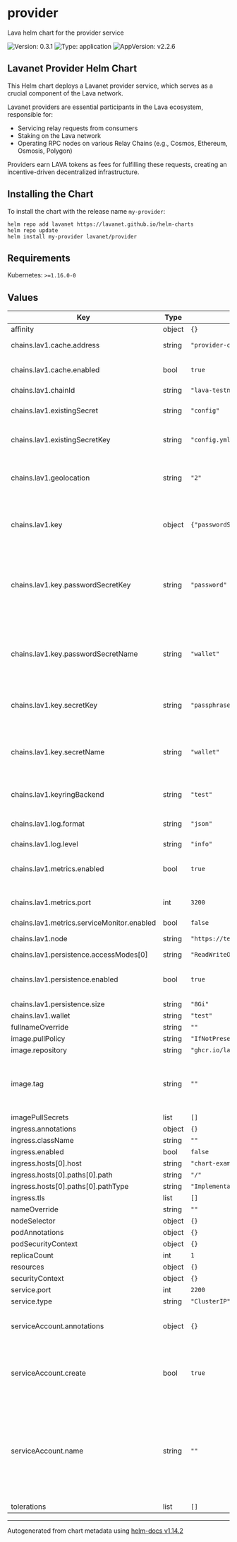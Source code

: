 # provider

Lava helm chart for the provider service

![Version: 0.3.1](https://img.shields.io/badge/Version-0.3.1-informational?style=flat-square) ![Type: application](https://img.shields.io/badge/Type-application-informational?style=flat-square) ![AppVersion: v2.2.6](https://img.shields.io/badge/AppVersion-v2.2.6-informational?style=flat-square) 

## Lavanet Provider Helm Chart

This Helm chart deploys a Lavanet provider service, which serves as a crucial component of the Lava network.

Lavanet providers are essential participants in the Lava ecosystem, responsible for:

* Servicing relay requests from consumers
* Staking on the Lava network
* Operating RPC nodes on various Relay Chains (e.g., Cosmos, Ethereum, Osmosis, Polygon)

Providers earn LAVA tokens as fees for fulfilling these requests, creating an incentive-driven decentralized infrastructure.

## Installing the Chart

To install the chart with the release name `my-provider`:

```shell
helm repo add lavanet https://lavanet.github.io/helm-charts
helm repo update
helm install my-provider lavanet/provider
```

## Requirements

Kubernetes: `>=1.16.0-0`


## Values

| Key | Type | Default | Description |
|-----|------|---------|-------------|
| affinity | object | `{}` |  |
| chains.lav1.cache.address | string | `"provider-cache:20100"` | cache address |
| chains.lav1.cache.enabled | bool | `true` | should add cache arg to provider |
| chains.lav1.chainId | string | `"lava-testnet-2"` | lava chain id |
| chains.lav1.existingSecret | string | `"config"` | existing configuration secret name |
| chains.lav1.existingSecretKey | string | `"config.yml"` | existing configuration secret key |
| chains.lav1.geolocation | string | `"2"` | provider geo-location can be one of the [geolocations](https://docs.lavanet.xyz/provider-setup#geolocations) |
| chains.lav1.key | object | `{"passwordSecretKey":"password","passwordSecretName":"wallet","secretKey":"passphrase","secretName":"wallet"}` | information about the private key to use for the node |
| chains.lav1.key.passwordSecretKey | string | `"password"` | the key in the kubernetes secret that contains the password for the private key |
| chains.lav1.key.passwordSecretName | string | `"wallet"` | the kubernetes secret that contains the password for the private key |
| chains.lav1.key.secretKey | string | `"passphrase"` | the key in the kubernetes secret to use |
| chains.lav1.key.secretName | string | `"wallet"` | the kubernetes secret name containing the private key |
| chains.lav1.keyringBackend | string | `"test"` | provider keyring backend |
| chains.lav1.log.format | string | `"json"` | log format, can be json or text |
| chains.lav1.log.level | string | `"info"` | log level |
| chains.lav1.metrics.enabled | bool | `true` | should enable prometheus metrics |
| chains.lav1.metrics.port | int | `3200` | prometheus metrics address |
| chains.lav1.metrics.serviceMonitor.enabled | bool | `false` |  |
| chains.lav1.node | string | `"https://testnet2-rpc.lavapro.xyz:443"` | lava node to connect to |
| chains.lav1.persistence.accessModes[0] | string | `"ReadWriteOnce"` |  |
| chains.lav1.persistence.enabled | bool | `true` | should create pvc for the provider data |
| chains.lav1.persistence.size | string | `"8Gi"` |  |
| chains.lav1.wallet | string | `"test"` | wallet name |
| fullnameOverride | string | `""` |  |
| image.pullPolicy | string | `"IfNotPresent"` |  |
| image.repository | string | `"ghcr.io/lavanet/lava/lavap"` |  |
| image.tag | string | `""` | overrides the image tag whose default is the chart appVersion. |
| imagePullSecrets | list | `[]` |  |
| ingress.annotations | object | `{}` |  |
| ingress.className | string | `""` |  |
| ingress.enabled | bool | `false` |  |
| ingress.hosts[0].host | string | `"chart-example.local"` |  |
| ingress.hosts[0].paths[0].path | string | `"/"` |  |
| ingress.hosts[0].paths[0].pathType | string | `"ImplementationSpecific"` |  |
| ingress.tls | list | `[]` |  |
| nameOverride | string | `""` |  |
| nodeSelector | object | `{}` |  |
| podAnnotations | object | `{}` |  |
| podSecurityContext | object | `{}` |  |
| replicaCount | int | `1` |  |
| resources | object | `{}` |  |
| securityContext | object | `{}` |  |
| service.port | int | `2200` |  |
| service.type | string | `"ClusterIP"` |  |
| serviceAccount.annotations | object | `{}` | annotations to add to the service account |
| serviceAccount.create | bool | `true` | specifies whether a service account should be created |
| serviceAccount.name | string | `""` | the name of the service account to use. If not set and create is true, a name is generated using the fullname template |
| tolerations | list | `[]` |  |

----------------------------------------------
Autogenerated from chart metadata using [helm-docs v1.14.2](https://github.com/norwoodj/helm-docs/releases/v1.14.2)
